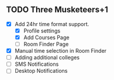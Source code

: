 ## TODO Three Musketeers+1

- [x] Add 24hr time format support.
  - [x] Profile settings
  - [x] Add Courses Page
  - [ ] Room Finder Page
- [X] Manual time selection in Room Finder
- [ ] Adding additional colleges
- [ ] SMS Notifications
- [ ] Desktop Notifications
